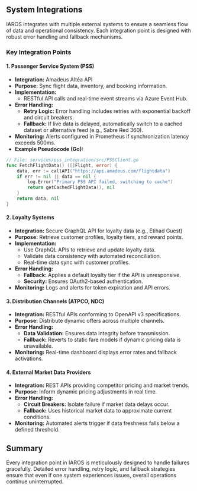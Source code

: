 ## System Integrations

IAROS integrates with multiple external systems to ensure a seamless flow of data and operational consistency. Each integration point is designed with robust error handling and fallback mechanisms.

### Key Integration Points

#### 1. Passenger Service System (PSS)
- **Integration:** Amadeus Altéa API
- **Purpose:** Sync flight data, inventory, and booking information.
- **Implementation:**  
  - RESTful API calls and real‑time event streams via Azure Event Hub.
- **Error Handling:**  
  - **Retry Logic:** Error handling includes retries with exponential backoff and circuit breakers.
  - **Fallback:** If live data is delayed, automatically switch to a cached dataset or alternative feed (e.g., Sabre Red 360).
- **Monitoring:** Alerts configured in Prometheus if synchronization latency exceeds 500ms.
- **Example Pseudocode (Go):**
```go
// File: services/pss_integration/src/PSSClient.go
func FetchFlightData() ([]Flight, error) {
    data, err := callAPI("https://api.amadeus.com/flightdata")
    if err != nil || data == nil {
        log.Error("Primary PSS API failed, switching to cache")
        return getCachedFlightData(), nil
    }
    return data, nil
}
```

#### 2. Loyalty Systems
- **Integration:** Secure GraphQL API for loyalty data (e.g., Etihad Guest)
- **Purpose:** Retrieve customer profiles, loyalty tiers, and reward points.
- **Implementation:**  
  - Use GraphQL APIs to retrieve and update loyalty data.
  - Validate data consistency with automated reconciliation.
  - Real-time data sync with customer profiles.
- **Error Handling:**  
  - **Fallback:** Applies a default loyalty tier if the API is unresponsive.
  - **Security:** Ensures OAuth2-based authentication.
- **Monitoring:** Logs and alerts for token expiration and API errors.

#### 3. Distribution Channels (ATPCO, NDC)
- **Integration:** RESTful APIs conforming to OpenAPI v3 specifications.
- **Purpose:** Distribute dynamic offers across multiple channels.
- **Error Handling:**  
  - **Data Validation:** Ensures data integrity before transmission.
  - **Fallback:** Reverts to static fare models if dynamic pricing data is unavailable.
- **Monitoring:** Real-time dashboard displays error rates and fallback activations.

#### 4. External Market Data Providers
- **Integration:** REST APIs providing competitor pricing and market trends.
- **Purpose:** Inform dynamic pricing adjustments in real time.
- **Error Handling:**  
  - **Circuit Breakers:** Isolate failure if market data delays occur.
  - **Fallback:** Uses historical market data to approximate current conditions.
- **Monitoring:** Automated alerts trigger if data freshness falls below a defined threshold.

## Summary
Every integration point in IAROS is meticulously designed to handle failures gracefully. Detailed error handling, retry logic, and fallback strategies ensure that even if one system experiences issues, overall operations continue uninterrupted.
